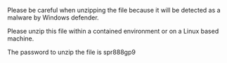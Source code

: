 Please be careful when unzipping the file because it will be detected as a malware by Windows defender.

Please unzip this file within a contained environment or on a Linux based machine.

The password to unzip the file is spr888gp9

